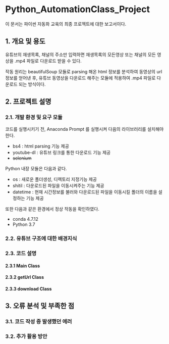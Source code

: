 # Python_AutomationClass_Project

이 문서는 파이썬 자동화 교육의 최종 프로젝트에 대한 보고서이다.

## 1. 개요 및 용도
유튜브의 재생목록, 채널의 주소만 입력하면 재생목록의 모든영상 또는 채널의 모든 영상을 .mp4 파일로 다운로드 받을 수 있다.

작동 원리는 beautifulSoup 모듈로 parsing 해온 html 정보를 분석하여 동영상의 url정보를 얻어낸 후, 유튜브 동영상을 다운로드 해주는 모듈에 적용하여 .mp4 파일로 다운로드 되는 방식이다.

## 2. 프로젝트 설명
### 2.1. 개발 환경 및 요구 모듈
코드를 실행시키기 전, Anaconda Prompt 를 실행시켜 다음의 라이브러리를 설치해야 한다.
 - bs4 : html parsing 기능 제공
 - youtube-dl : 유튜브 링크를 통한 다운로드 기능 제공
 - ~~selenium~~

Python 내장 모듈은 다음과 같다.
 - os : 새로운 폴더생성, 디렉토리 지정기능 제공
 - shitil : 다운로드된 파일을 이동시켜주는 기능 제공
 - datetime : 현재 시간정보를 불러와 다운로드된 파일을 이동시킬 폴더의 이름을 설정하는 기능 제공

또한 다음과 같은 환경에서 정상 작동을 확인하였다.
 - conda 4.7.12
 - Python 3.7

### 2.2. 유튜브 구조에 대한 배경지식

### 2.3. 코드 설명

#### 2.3.1 Main Class
#### 2.3.2 getUrl Class
#### 2.3.3 download Class

## 3. 오류 분석 및 부족한 점
### 3.1. 코드 작성 중 발생했던 에러
### 3.2. 추가 활용 방안
